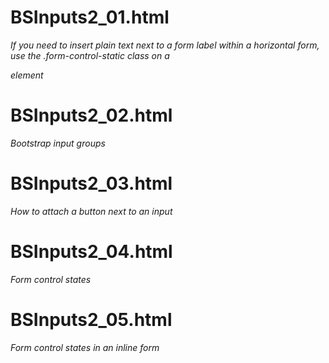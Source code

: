 # BSInputs2_01.html
*If you need to insert plain text next to a form label within a horizontal form, use the .form-control-static class on a <p> element*

# BSInputs2_02.html
*Bootstrap input groups*

# BSInputs2_03.html
*How to attach a button next to an input*

# BSInputs2_04.html
*Form control states*

# BSInputs2_05.html
*Form control states in an inline form*